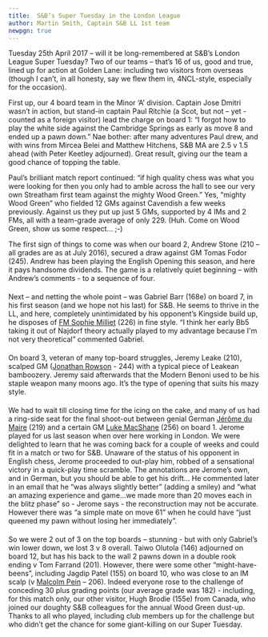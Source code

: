 ```yaml
---
title:  S&B’s Super Tuesday in the London League
author: Martin Smith, Captain S&B LL 1st team
newpgn: true
---
```


Tuesday 25th April 2017 – will it be long-remembered at S&B’s London League Super Tuesday? Two of our teams – that’s 16 of us, good and true, lined up for action at Golden Lane: including two visitors from overseas (though I can’t, in all honesty, say we flew them in, 4NCL-style, especially for the occasion).

First up, our 4 board team in the Minor ‘A’ division. Captain Jose Dmitri wasn’t in action, but stand-in captain Paul Ritchie (a Scot, but not –  yet - counted as a foreign visitor) lead the charge on board 1: “I forgot how to play the white side against the Cambridge Springs as early as move 8 and ended up a pawn down.” Nae bother: after many adventures Paul drew, and with wins from Mircea Belei and Matthew Hitchens, S&B MA are 2.5 v 1.5 ahead (with Peter Keetley adjourned). Great result, giving our the team a good chance of topping the table.

Paul’s brilliant match report continued: “if high quality chess was what you were looking for then you only had to amble across the hall to see our very own Streatham first team against the mighty Wood Green.”  Yes, “mighty Wood Green” who fielded 12 GMs against Cavendish a few weeks previously. Against us they put up just 5 GMs, supported by 4 IMs and 2 FMs, all with a team-grade average of only 229. (Huh. Come on Wood Green, show us some respect… ;-)

The first sign of things to come was when our board 2, Andrew Stone (210 – all grades are as at July 2016), secured a draw against GM Tomas Fodor (245). Andrew has been playing the English Opening this season, and here it pays handsome dividends. The game is a relatively quiet beginning – with Andrew’s comments - to a sequence of four.

<div id="board1" style="width: 800px; margin-top: 20px; margin-bottom: 20px;"></div>
<script>
  var cfg = { position: 'start', pgnFile: '/assets/pgn/super_tuesday_stone.pgn', locale: 'en', pieceStyle: 'merida', orientation: 'white', theme: 'chesscom'};
  var board = pgnView('board1', cfg);
</script>

Next – and netting the whole point – was Gabriel Barr (168e) on board 7, in his first season (and we hope not his last) for S&B. He seems to thrive in the LL, and here, completely unintimidated by his opponent’s Kingside build up, he disposes of [FM Sophie Milliet](https://en.wikipedia.org/wiki/Sophie_Milliet) (226) in fine style. “I think her early Bb5 taking it out of Najdorf theory actually played to my advantage because I'm not very theoretical” commented Gabriel.

<div id="board2" style="width: 800px; margin-top: 20px; margin-bottom: 20px;"></div>
<script>  
  var cfg = { position: 'start', pgnFile: '/assets/pgn/super_tuesday_barr.pgn', locale: 'en', pieceStyle: 'merida', orientation: 'black', theme: 'chesscom'};
  var board = pgnView('board2', cfg);  
</script>

On board 3, veteran of many top-board struggles, Jeremy Leake (210), scalped GM ([Jonathan Rowson](https://en.wikipedia.org/wiki/Jonathan_Rowson) - 244) with a typical piece of Leakean bamboozery. Jeremy said afterwards that the Modern Benoni used to be his staple weapon many moons ago. It’s the type of opening that suits his mazy style.

<div id="board3" style="width: 800px; margin-top: 20px; margin-bottom: 20px;"></div>
<script>
  var cfg = { position: 'start', pgnFile: '/assets/pgn/super_tuesday_leake.pgn', locale: 'en', pieceStyle: 'merida', orientation: 'black', theme: 'chesscom'};
  var board = pgnView('board3', cfg);
</script>

We had to wait till closing time for the icing on the cake, and many of us had a ring-side seat for the final shoot-out between genial German [Jérôme du Maire](http://streathamchess.org.uk/2016/01/06/jerome.html) (219) and a certain GM [Luke MacShane](https://en.wikipedia.org/wiki/Luke_McShane) (256) on board 1. Jerome played for us last season when over here working in London. We were delighted to learn that he was coming back for a couple of weeks and could fit in a match or two for S&B. Unaware of the status of his opponent in English chess, Jerome proceeded to out-play him, robbed of a sensational victory in a quick-play time scramble. The annotations are Jerome’s own, and in German, but you should be able to get his drift… He commented later in an email that he “was always slightly better” (adding a smiley) and “what an amazing experience and game…we made more than 20 moves each in the blitz phase” so - Jerome says - the reconstruction may not be accurate. However there was “a simple mate on move 61” when he could have “just queened my pawn without losing her immediately”.

<div id="board4" style="width: 800px; margin-top: 20px; margin-bottom: 20px;"></div>
<script>
  var cfg = { position: 'start', pgnFile: '/assets/pgn/super_tuesday_jerome.pgn', locale: 'en', pieceStyle: 'merida', orientation: 'black', theme: 'chesscom', scrollable: true, movesHeight: '600px'};
  var board = pgnView('board4', cfg);
</script>

So we were 2 out of 3 on the top boards – stunning - but with only Gabriel’s win lower down, we lost 3 v 8 overall. Taiwo Olutola (146) adjourned on board 12, but has his back to the wall 2 pawns down in a double rook ending v Tom Farrand (201). However, there were some other “might-have-beens”, including Jagdip Patel (155) on board 10, who was close to an IM scalp (v [Malcolm Pein](https://en.wikipedia.org/wiki/Malcolm_Pein) – 206). Indeed everyone rose to the challenge of conceding 30 plus grading points (our average grade was 182) - including, for this match only, our other visitor, Hugh Brodie (155e) from Canada, who joined our doughty S&B colleagues for the annual Wood Green dust-up. Thanks to all who played, including club members up for the challenge but who didn’t get the chance for some giant-killing on our Super Tuesday.
